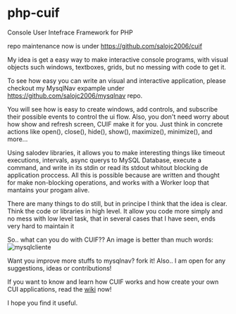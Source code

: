 # php-cuif
Console User Intefrace Framework for PHP

repo maintenance now is under https://github.com/salojc2006/cuif

My idea is get a easy way to make interactive console programs, with visual objects such windows, textboxes, grids, but no messing with code to get it.

To see how easy you can write an visual and interactive application, please checkout my MysqlNav expample under https://github.com/salojc2006/mysqlnav repo.

You will see how is easy to create windows, add controls, and subscribe their possible events to control the ui flow.
Also, you don't need worry about how show and refresh screen, CUIF make it for you. Just think in concrete actions like open(), close(), hide(), show(), maximize(), minimize(), and more...

Using salodev libraries, it allows you to make interesting things like timeout executions, intervals, async querys to MySQL Database, execute a command, and write in its stdin or read its stdout whitout blocking de application proccess. All this is possible because are written and thought for make non-blocking operations, and works with a Worker loop that mantains your progam alive.

There are many things to do still, but in principe I think that the idea is clear. Think the code or libraries in high level. It allow you code more simply and no mess with low level task, that in several cases that I have seen, ends very hard to maintain it

So.. what can you do with CUIF?? An image is better than much words:
![mysqlcliente](https://cloud.githubusercontent.com/assets/5316253/20042195/73349eba-a454-11e6-9003-123c341d0c5f.png)

Want you improve more stuffs to mysqlnav? fork it!
Also.. I am open for any suggestions, ideas or contributions!

If you want to know and learn how CUIF works and how create your own CUI applications, read the [wiki](https://github.com/salojc2006/php-cuif/wiki) now!

I hope you find it useful.

